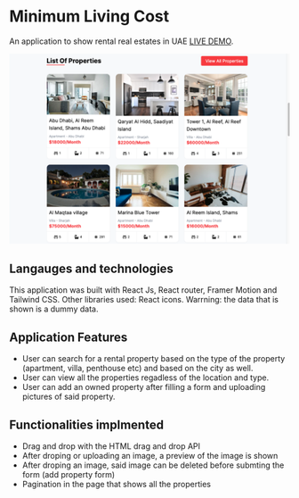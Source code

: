# Minimum Living Cost

An application to show rental real estates in UAE [LIVE DEMO](https://incandescent-profiterole-345c12.netlify.app).

![Design preview for the Minimum-Living-Cost application](https://github.com/Heba-WebDev/Minimum-Living/blob/main/public/preview.png?raw=true)

## Langauges and technologies

This application was built with React Js, React router, Framer Motion and Tailwind CSS. Other libraries used: React icons.  Warrning: the data that is shown is a dummy data.

## Application Features 

- User can search for a rental property based on the type of the property (apartment, villa, penthouse etc) and based on the city as well.
- User can view all the properties regadless of the location and type.
- User can add an owned property after filling a form and uploading pictures of said property.

## Functionalities implmented 

- Drag and drop with the HTML drag and drop API 
- After droping or uploading an image, a preview of the image is shown
- After droping an image, said image can be deleted before submting the form (add property form)
- Pagination in the page that shows all the properties 



